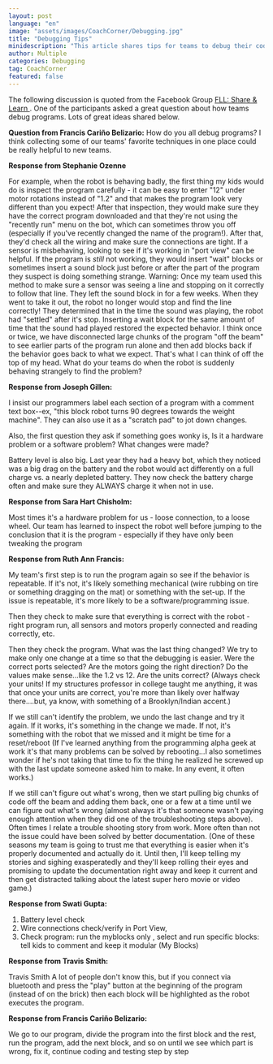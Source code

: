 ```yaml
---
layout: post
language: "en"
image: "assets/images/CoachCorner/Debugging.jpg"
title: "Debugging Tips"
minidescription: "This article shares tips for teams to debug their code."
author: Multiple
categories: Debugging
tag: CoachCorner
featured: false
---
```

The following discussion is quoted from the Facebook Group <a href="https://www.facebook.com/groups/FLLShareandLearn/">FLL: Share & Learn </a>. One of the participants asked a great question about how teams debug programs. Lots of great ideas shared below.

<b>Question from
Francis Cariño Belizario:</b> How do you all debug programs? I think collecting some of our teams' favorite techniques in one place could be really helpful to new teams.

**Response from Stephanie Ozenne**

For example, when the robot is behaving badly, the first thing my kids would do is inspect the program carefully - it can be easy to enter "12" under motor rotations instead of "1.2" and that makes the program look very different than you expect!
After that inspection, they would make sure they have the correct program downloaded and that they're not using the "recently run" menu on the bot, which can sometimes throw you off (especially if you've recently changed the name of the program!).
After that, they'd check all the wiring and make sure the connections are tight. If a sensor is misbehaving, looking to see if it's working in "port view" can be helpful.
If the program is *still* not working, they would insert "wait" blocks or sometimes insert a sound block just before or after the part of the program they suspect is doing something strange. Warning: Once my team used this method to make sure a sensor was seeing a line and stopping on it correctly to follow that line. They left the sound block in for a few weeks. When they went to take it out, the robot no longer would stop and find the line correctly! They determined that in the time the sound was playing, the robot had "settled" after it's stop. Inserting a wait block for the same amount of time that the sound had played restored the expected behavior.
I think once or twice, we have disconnected large chunks of the program "off the beam" to see earlier parts of the program run alone and then add blocks back if the behavior goes back to what we expect.
That's what I can think of off the top of my head. What do your teams do when the robot is suddenly behaving strangely to find the problem?

**Response from Joseph Gillen:**

I insist our programmers label each section of a program with a comment text box--ex, "this block robot turns 90 degrees towards the weight machine". They can also use it as a "scratch pad" to jot down changes.

Also, the first question they ask if something goes wonky is, Is it a hardware problem or a software problem? What changes were made?

Battery level is also big. Last year they had a heavy bot, which they noticed was a big drag on the battery and the robot would act differently on a full charge vs. a nearly depleted battery. They now check the battery charge often and make sure they ALWAYS charge it when not in use.

**Response from Sara Hart Chisholm:**

Most times it's a hardware problem for us - loose connection, to a loose wheel. Our team has learned to inspect the robot well before jumping to the conclusion that it is the program - especially if they have only been tweaking the program

**Response from Ruth Ann Francis:**

My team's first step is to run the program again so see if the behavior is repeatable. If it's not, it's likely something mechanical (wire rubbing on tire or something dragging on the mat) or something with the set-up. If the issue is repeatable, it's more likely to be a software/programming issue.

Then they check to make sure that everything is correct with the robot - right program run, all sensors and motors properly connected and reading correctly, etc.

Then they check the program. What was the last thing changed? We try to make only one change at a time so that the debugging is easier. Were the correct ports selected? Are the motors going the right direction? Do the values make sense...like the 1.2 vs 12. Are the units correct? (Always check your units! If my structures professor in college taught me anything, it was that once your units are correct, you're more than likely over halfway there....but, ya know, with something of a Brooklyn/Indian accent.)

If we still can't identify the problem, we undo the last change and try it again. If it works, it's something in the change we made. If not, it's something with the robot that we missed and it might be time for a reset/reboot (If I've learned anything from the programming alpha geek at work it's that many problems can be solved by rebooting...I also sometimes wonder if he's not taking that time to fix the thing he realized he screwed up with the last update someone asked him to make. In any event, it often works.)

If we still can't figure out what's wrong, then we start pulling big chunks of code off the beam and adding them back, one or a few at a time until we can figure out what's wrong (almost always it's that someone wasn't paying enough attention when they did one of the troubleshooting steps above). Often times I relate a trouble shooting story from work. More often than not the issue could have been solved by better documentation. (One of these seasons my team is going to trust me that everything is easier when it's properly documented and actually do it. Until then, I'll keep telling my stories and sighing exasperatedly and they'll keep rolling their eyes and promising to update the documentation right away and keep it current and then get distracted talking about the latest super hero movie or video game.)

**Response from Swati Gupta:**
1. Battery level check
2. Wire connections check/verify in Port View,
3. Check program: run the myblocks only , select and run specific blocks: tell kids to comment and keep it modular (My Blocks)

**Response from Travis Smith:**

Travis Smith A lot of people don't know this, but if you connect via bluetooth and press the "play" button at the beginning of the program (instead of on the brick) then each block will be highlighted as the robot executes the program.

**Response from Francis Cariño Belizario:**

We go to our program, divide the program into the first block and the rest, run the program, add the next block, and so on until we see which part is wrong, fix it, continue coding and testing step by step
